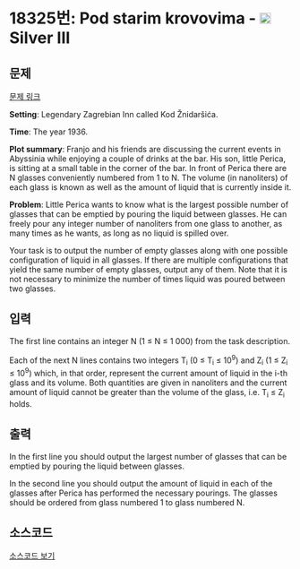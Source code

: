 # 18325번: Pod starim krovovima - <img src="https://static.solved.ac/tier_small/8.svg" style="height:20px" /> Silver III

<!-- performance -->

<!-- 문제 제출 후 깃허브에 푸시를 했을 때 제출한 코드의 성능이 입력될 공간입니다.-->

<!-- end -->

## 문제

[문제 링크](https://boj.kr/18325)


<p><strong>Setting</strong>: Legendary Zagrebian Inn called Kod Žnidaršića.</p>

<p><strong>Time</strong>: The year 1936.</p>

<p><strong>Plot summary</strong>: Franjo and his friends are discussing the current events in Abyssinia while enjoying a couple of drinks at the bar. His son, little Perica, is sitting at a small table in the corner of the bar. In front of Perica there are N glasses conveniently numbered from 1 to N. The volume (in nanoliters) of each glass is known as well as the amount of liquid that is currently inside it.</p>

<p><strong>Problem</strong>: Little Perica wants to know what is the largest possible number of glasses that can be emptied by pouring the liquid between glasses. He can freely pour any integer number of nanoliters from one glass to another, as many times as he wants, as long as no liquid is spilled over.</p>

<p>Your task is to output the number of empty glasses along with one possible configuration of liquid in all glasses. If there are multiple configurations that yield the same number of empty glasses, output any of them. Note that it is not necessary to minimize the number of times liquid was poured between two glasses.</p>



## 입력


<p>The first line contains an integer N (1 ≤ N ≤ 1 000) from the task description.</p>

<p>Each of the next N lines contains two integers T<sub>i</sub> (0 ≤ T<sub>i</sub> ≤ 10<sup>9</sup>) and Z<sub>i</sub> (1 ≤ Z<sub>i</sub> ≤ 10<sup>9</sup>) which, in that order, represent the current amount of liquid in the i-th glass and its volume. Both quantities are given in nanoliters and the current amount of liquid cannot be greater than the volume of the glass, i.e. T<sub>i</sub> ≤ Z<sub>i</sub> holds.</p>



## 출력


<p>In the first line you should output the largest number of glasses that can be emptied by pouring the liquid between glasses.</p>

<p>In the second line you should output the amount of liquid in each of the glasses after Perica has performed the necessary pourings. The glasses should be ordered from glass numbered 1 to glass numbered N.</p>



## 소스코드

[소스코드 보기](Pod%20starim%20krovovima.cpp)